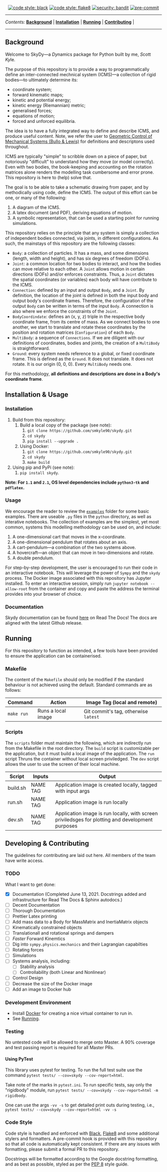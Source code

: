 <p align="center">
<a href="https://github.com/psf/black"><img alt="code style: black" src="https://img.shields.io/badge/code%20style-black-000000.svg"></a>
<a href="https://gitlab.com/PyCQA/flake8"><img alt="code style: flake8" src="https://img.shields.io/badge/code%20style-pep8-orange.svg"></a>
<a href="https://github.com/PyCQA/bandit"><img alt="security: bandit" src="https://img.shields.io/badge/security-bandit-yellow.svg"></a>
<a href="https://github.com/pre-commit/pre-commit"><img src="https://img.shields.io/badge/pre--commit-enabled-brightgreen?logo=pre-commit&logoColor=white" alt="pre-commit" style="max-width:100%;"></a>
</p>

---

_Contents:_
**[Background](#background)** |
**[Installation](#installation)** |
**[Running](#running)** |
**[Contributing](#contributing)** |

---

## Background

Welcome to SkyDy—a *Dy*namics package for Python built by me, *S*cott *Ky*le.

The purpose of this repository is to provide a way to programmatically define an
inter-connected mechnical system (ICMS)—a collection of rigid bodies—to ultimately determine its:
- coordinate system;
- forward kinematic maps;
- kinetic and potential energy;
- kinetic energy (Riemannian) metric;
- generalised forces;
- equations of motion;
- forced and unforced equilibria.

The idea is to have a fully integrated way to define and describe ICMS, and produce useful content. Note, we refer the user to [Geometric Control of Mechanical Systems (Bullo & Lewis)](https://link.springer.com/book/10.1007/978-1-4899-7276-7) for definitions and descriptons used throughout.

ICMS are typically "simple" to scribble down on a piece of paper, but notoriously "difficult" to understand how they move (or model correctly). Even with two bodies, the book-keeping and accounting on the rotation matrices alone renders the modelling task cumbersome and error prone. This repository is here to (help) solve that.

The goal is to be able to take a schematic drawing from paper, and by methodically using code,
define the ICMS. The output of this effort can be one, or many of the following:
1. A diagram of the ICMS.
2. A latex document (and PDF), deriving equations of motion.
3. A symbolic representation, that can be used a starting point for running simulations.

This repository relies on the principle that any system is simply a collection of independent bodies connected, via joints, in different configurations. As such, the mainstays of this repository are the following classes:
- `Body`: a collection of particles. It has a mass, and some dimensions (length, width and height), and has six degrees of freedom (DOFs).
- `Joint`: a common location for two bodies to interact, and how the bodies can move relative to each other. A `Joint` allows motion in certain directions (DOFs) and/or enforces constraints. Thus, a `Joint` dictates the spatial coordinates (or variables) each body will have contribute to the ICMS.
- `Connection`: defined by an input and output `Body`, and a `Joint`. By definition, the location of the joint is defined in both the input body and output body's coordinate frames. Therefore, the configuration of the output `Body` can be written in terms of the input `Body`. A connection is also where we enforce the constraints of the `Joint`.
- `BodyCoordindate`: defines an (x, y, z) triple in the respective body coordinate frame, from its centre of mass. As we connect bodies to one another, we start to translate and rotate these coordinates by the position and rotation matrices (`Configuration`) of each `Body`.
- `MultiBody`: a sequence of `Connections`. If we are diligent with our definitions of coordinates, bodies and joints, the creation of a `MultiBody` is straightforward.
- `Ground`: every system needs reference to a global, or fixed coordinate frame. This is defined as the `Ground`. It does not translate. It does not rotate. It is our origin (0, 0, 0). Every `MultiBody` needs one.

For this methodology, **all definitions and descriptions are done in a Body's coordinate frame**.

## Installation & Usage

### Installation

1. Build from this repository:
    1. Build a local copy of the package (see note):
        1. `git clone https://github.com/smkyle90/skydy.git`
        2. `cd skydy`
        3. `pip install --upgrade .`
    2. Using Docker:
        1. `git clone https://github.com/smkyle90/skydy.git`
        2. `cd skydy`
        3. `make build`
2. Using pip and PyPi (see note):
    1. `pip install skydy`.

**Note: For `1.1` and `2.1`, OS level dependencies include `python3-tk` and `pdflatex`.**

### Usage

We encourage the reader to review the [`examples`](https://github.com/smkyle90/skydy/tree/main/examples) folder for some basic examples. There are useable `.py` files in the `python` directory, as well as interative notebooks. The collection of examples are the simplest, yet most common, systems this modelling methodology can be used on, and include:
1. A one-dimensional cart that moves in the x-coordinate.
2. A one-dimensional pendulum that rotates about an axis.
3. A cart-pendulum—a combination of the two systems above.
4. A hovercraft—an object that can move in two-dimensions and rotate.
5. A double pendulum.


For step-by-step development, the user is encouraged to run their code in an interactive notebook. This will leverage the power of `Sympy` and the `skydy` process. The Docker image associated with this repository has Jupyter installed. To enter an interactive session, simply run `jupyter notebook --allow-root` from the container and copy and paste the address the terminal provides into your browser of choice.

### Documentation
Skydy documentation can be found [here](https://skydy.readthedocs.io/en/latest/) on Read The Docs! The docs are aligned with the latest Github release.

## Running

For this repository to function as intended, a few tools have been provided to ensure the application can be containerised.

### Makefile

The content of the `Makefile` should only be modified if the standard behaviour is not achieved using the default. Standard commands are as follows:

| Command  | Action | Image Tag (local and remote)
----------------------|---|---
`make run` | Runs a local image | Git commit's tag, otherwise `latest`

### Scripts

The `scripts` folder must maintain the following, which are indirectly run from the Makefile in the root directory. The `build` script is customizable per the  application, but it must build a local image of the application. The `run` script  Thruns the container without local screen priviledged. The `dev` script allows the user to use the screen of their local machine.

| Script   | Inputs |Output|
|----------|------ |---
| build.sh  | NAME TAG | Application image is created locally, tagged with input args |
| run.sh    | NAME TAG | Application image is run locally |
| dev.sh    | NAME TAG | Application image is run locally, with screen priviledsges for plotting and development purposes |

## Developing & Contributing
The guidelines for contributing are laid out here. All members of the team have write access.

### TODO
What I want to get done:
- [x] Documentation (Completed June 13, 2021. Docstrings added and infrastructure for Read The Docs & Sphinx autodocs.)
- [ ] Decent Documentation
- [ ] Thorough Documentation
- [ ] Prettier Latex printing
- [ ] Add mass data to a Body for MassMatrix and InertiaMatrix objects
- [ ] Kinematically constrained objects
- [ ] Translationall and rotational springs and dampers
- [ ] *Faster* Forward Kinemtics
- [ ] Dig into `sympy.physics.mechanics` and their Lagrangian capabilties
- [ ] Rotating forces
- [ ] Simulations
- [ ] Systems analysis, including:
    - [ ] Stability analysis
    - [ ] Controllability (both Linear and Nonlinear)
- [ ] Control Design
- [ ] Decrease the size of the Docker image
- [ ] Add an image to Docker hub

### Development Environment
- Install [Docker](https://docs.docker.com/install/linux/docker-ce/ubuntu/) for creating a nice virtual container to run in.
- See [Running](#Running).

### Testing
No untested code will be allowed to merge onto Master. A 90% coverage and test passing report is required for all Master PRs.

#### Using PyTest
This library uses pytest for testing. To run the full test suite use the command `pytest tests/ --cov=skydy --cov-report=html`.

Take note of the marks in `pytest.ini`. To run specific tests, say only the "rigidbody" module, run `pytest tests/ --cov=skydy --cov-report=html -m rigidbody`.

One can use the args `-vv -s` to get detailed print outs during testing, i.e., `pytest tests/ --cov=skydy --cov-report=html -vv -s`

### Code Style
Code style is handled and enforced with [Black](https://github.com/psf/black), [Flake8](https://gitlab.com/pycqa/flake8) and some additional stylers and formatters. A pre-commit hook is provided with this repository so that all code is automatically kept consistent. If there are any issues with formatting, please submit a formal PR to this repository.

Docstrings will be formatted according to the Google docstring formatting, and as best as possible, styled as per the [PEP 8](https://www.python.org/dev/peps/pep-0008/) style guide.
